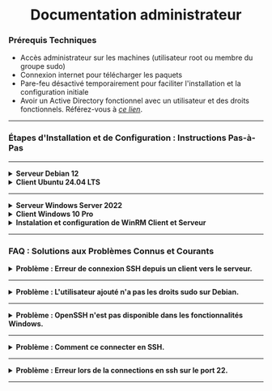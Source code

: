 <div align="center"><H1> Documentation administrateur </H1></div>

### Prérequis Techniques

- Accès administrateur sur les machines (utilisateur root ou membre du groupe sudo)
- Connexion internet pour télécharger les paquets
- Pare-feu désactivé temporairement pour faciliter l'installation et la configuration initiale
- Avoir un Active Directory fonctionnel avec un utilisateur et des droits fonctionnels. Référez-vous à [_ce lien_](https://www.it-connect.fr/creer-un-domaine-ad-avec-windows-server-2016/).

----------------------------------------------------------------------
 
### Étapes d'Installation et de Configuration : Instructions Pas-à-Pas

----------------------------------------------------------------------

<details>
<summary><strong>Serveur Debian 12
</stronge></summary>

1. **Configuration des paramètres de la machine serveur :**
   - Nom : **SRVLX01**
   - Système d'exploitation : **Debian 12 Bookworm**
   - Compte : **Administrateur**
   - Mot de passe : **Azerty1***
   - Adresse IP : **172.16.10.10/24**

2. **Ajouter un utilisateur au groupe sudo :**
   - Pour ajouter un nouvel utilisateur au groupe sudo :
     ```bash
     usermod -aG sudo <utilisateur>
     ```
   - Pour vérifier que l'utilisateur appartient au groupe sudo :
     ```bash
     groups <utilisateur>
     ```
   - Pour changer d'utilisateur :
     ```bash
     su <utilisateur>
     ```

3. **Installation de OpenSSH :**
   - Mettre à jour les paquets et installer le service SSH :
     ```bash
     sudo apt update && sudo apt install -y openssh-server
     ```
   - Vérifier l'état du service SSH :
     ```bash
     sudo systemctl status ssh
     ```
   - Démarrer, arrêter ou redémarrer le service SSH :
     ```bash
     sudo systemctl start ssh
     sudo systemctl stop ssh
     sudo systemctl restart ssh
     ```

4. **Connexion à distance au serveur depuis un client :**
   - Pour se connecter au serveur via SSH :
     ```bash
     ssh utilisateur@<IP_du_serveur>
     ```
   - Pour sortir de la session SSH :
     ```bash
     exit
     ```
</details>


<details>
<summary><stronge>Client Ubuntu 24.04 LTS
</stronge></summary>

1. **Configuration des paramètres du client :**
   - Nom : **CLILIN01**
   - Système d'exploitation : **Ubuntu 24.04 LTS**
   - Compte : **wilder1**
   - Mot de passe : **Azerty1***
   - Adresse IP fixe : **172.16.10.30/24**

2. **Installation de OpenSSH :**
   - Mise à jour des paquets et installation d'OpenSSH :
     ```bash
     sudo apt update && sudo apt install -y openssh-server
     ```
   - Vérification de l'état du service SSH :
     ```bash
     sudo systemctl status ssh
     ```
   - Commandes pour démarrer, arrêter ou redémarrer le service SSH :
     ```bash
     sudo systemctl start sshd
     sudo systemctl stop sshd
     sudo systemctl restart sshd
     ```
</details> 

------------------------------------------------------------------

<details>
<summary><stronge>Serveur Windows Server 2022</stronge></summary>

1. **Configuration des paramètres de la machine serveur :**
   - Nom : **SRVWIN01**
   - Système d'exploitation : **Windows Server 2022**
   - Compte : **root**
   - Mot de passe : **Azerty1**
   - Adresse IP : **172.16.10.5/24**

2. **Installation de OpenSSH via PowerShell :**
   - **Étapes pour installer et configurer OpenSSH** :
   
     1. **Installation de OpenSSH** :
        ```powershell
        Add-WindowsCapability -Online -Name OpenSSH.Server~~~~0.0.1.0
        ```
     2. **Démarrage du service SSH** :
        ```powershell
        Start-Service -Name sshd
        ```
     3. **Vérification de l'état du service SSH** :
        ```powershell
        Get-Service -Name sshd
        ```
     4. **Configurer le démarrage automatique du service SSH** :
        ```powershell
        Set-Service -Name sshd -StartupType 'Automatic'
        ```

3. **Connexion à distance vers un serveur Windows via SSH :**
   - Utilisez la commande suivante depuis un terminal compatible SSH (par exemple, PowerShell sur le client) :
     ```powershell
     ssh utilisateur@<IP_du_serveur>
     ```
   - Pour fermer la session SSH :
     ```powershell
     exit
     ```
</details>

<details>
<summary><stronge>Client Windows 10 Pro
</stronge></summary>   

1. **Configuration des paramètres de la machine client :**
   - Nom : **CLIWIN01**
   - Système d'exploitation : **Windows 10 Pro**
   - Compte : **root**
   - Mot de passe : **Azerty1***
   - Adresse IP : **172.16.10.20/24**

2. **Installation de OpenSSH via PowerShell :**
   - **Étapes pour installer et configurer OpenSSH** :
     1. **Installation de OpenSSH** :
        ```powershell
        Add-WindowsCapability -Online -Name OpenSSH.Server~~~~0.0.1.0
        ```
     2. **Démarrage du service SSH** :
        ```powershell
        Start-Service -Name sshd
        ```
     3. **Vérification de l'état du service SSH** :
        ```powershell
        Get-Service -Name sshd
        ```
     4. **Configurer le démarrage automatique du service SSH** :
        ```powershell
        Set-Service -Name sshd -StartupType 'Automatic'
        ```
</details>

<details>
<summary><stronge>Instalation et configuration de WinRM Client et Serveur 
</stronge></summary>
 
 
 1) Vérifier si WinRM est activé

Sous Windows Server, la « Gestion à distance » est activée par défaut, ce qui implique que WinRM est actif. Pour vous en assurer, contrôlez l’état du service **WinRM** avec la commande suivante :

```powershell
Get-Service WinRM
```

2) Activer WinRM

Activez WinRM en démarrant le service avec la commande suivante :

```powershell
Start-Service WinRM
```

3) Tester WinRM

Testez WinRM avec la commande suivante :

```powershell
Enter-PSSession -ComputerName PCTEST -Credential "NOMUTILISATEUR"
```

- `-ComputerName` : remplacez **PCTEST** par le nom de la machine distante.
- `-Credential` : remplacez **NOMUTILISATEUR** par le nom de l'utilisateur ayant les droits d'accès à la machine distante.

Notes supplémentaires

- Vérifiez que le pare-feu autorise les connexions sur le port **5985** (HTTP) ou **5986** (HTTPS).
- Utilisez `Enable-PSRemoting` si WinRM n'est pas configuré sur la machine.
    
</details>

----------------------------------------------------

### FAQ : Solutions aux Problèmes Connus et Courants

<details>
<summary><strong>Problème : Erreur de connexion SSH depuis un client vers le serveur.
</stronge></summary>

  - _Solution : Vérifiez que le service SSH est bien démarré sur le serveur et que le pare-feu autorise le port 22._
    
</details>

-------

<details>
<summary><strong>Problème : L'utilisateur ajouté n'a pas les droits sudo sur Debian.
</stronge></summary>

  - _Solution : Vérifiez que l'utilisateur fait bien partie du groupe sudo en utilisant la commande `groups <utilisateur>`._

</details>

------

<details>
<summary><strong>Problème : OpenSSH n'est pas disponible dans les fonctionnalités Windows.
</stronge></summary>

  - _Solution : Assurez-vous que votre version de Windows est compatible et que votre système est à jour._

</details>

-----

<details>
<summary><strong>Problème : Comment ce connecter en SSH.
</stronge></summary>


  - _Solution : Voir le `Uuer_Guide`._

</details>

-----

<details>
<summary><strong>Problème :  Erreur lors de la connections en ssh sur le port 22.
</stronge></summary>

  - _Solution :  taper la commmande pour ouvire le port 22 :_ 

  Bash
  ```bash
  sudo ufw allow 22/tcp comment 'Allow SSH'
  ```
</details>

-----
